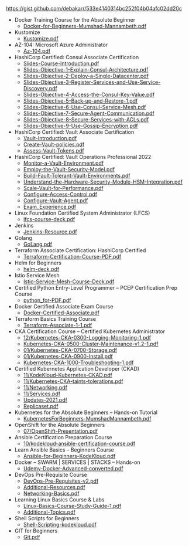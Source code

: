 https://gist.github.com/debakarr/533e4140314bc252f04b04afc02dd20c

- Docker Training Course for the Absolute Beginner
  - [Docker-for-Beginners-Mumshad-Mannambeth.pdf](https://kodekloud.com/wp-content/uploads/2021/10/Docker-for-Beginners-Mumshad-Mannambeth.pdf)
- Kustomize
  - [Kustomize.pdf](https://kodekloud.com/wp-content/uploads/2022/08/Kustomize.pdf)
- AZ-104: Microsoft Azure Administrator
  - [Az-104.pdf](https://kodekloud.com/wp-content/uploads/2022/08/Az-104.pdf)
- HashiCorp Certified: Consul Associate Certification
  - [Slides-Course-Introduction.pdf](https://kodekloud.com/wp-content/uploads/2022/07/Slides-Course-Introduction.pdf)
  - [Slides-Objective-1-Explain-Consul-Architecture.pdf](https://kodekloud.com/wp-content/uploads/2022/07/Slides-Objective-1-Explain-Consul-Architecture.pdf)
  - [Slides-Objective-2-Deploy-a-Single-Datacenter.pdf](https://kodekloud.com/wp-content/uploads/2022/07/Slides-Objective-2-Deploy-a-Single-Datacenter.pdf)
  - [Slides-Objective-3-Register-Services-and-Use-Service-Discovery.pdf](https://kodekloud.com/wp-content/uploads/2022/07/Slides-Objective-3-Register-Services-and-Use-Service-Discovery.pdf)
  - [Slides-Objective-4-Access-the-Consul-Key-Value.pdf](https://kodekloud.com/wp-content/uploads/2022/07/Slides-Objective-4-Access-the-Consul-Key-Value.pdf)
  - [Slides-Objective-5-Back-up-and-Restore-1.pdf](https://kodekloud.com/wp-content/uploads/2022/07/Slides-Objective-5-Back-up-and-Restore-1.pdf)
  - [Slides-Objective-6-Use-Consul-Service-Mesh.pdf](https://kodekloud.com/wp-content/uploads/2022/07/Slides-Objective-6-Use-Consul-Service-Mesh.pdf)
  - [Slides-Objective-7-Secure-Agent-Communication.pdf](https://kodekloud.com/wp-content/uploads/2022/07/Slides-Objective-7-Secure-Agent-Communication.pdf)
  - [Slides-Objective-8-Secure-Services-with-ACLs.pdf](https://kodekloud.com/wp-content/uploads/2022/07/Slides-Objective-8-Secure-Services-with-ACLs.pdf)
  - [Slides-Objective-9-Use-Gossip-Encryption.pdf](https://kodekloud.com/wp-content/uploads/2022/07/Slides-Objective-9-Use-Gossip-Encryption.pdf)
- HashiCorp Certified: Vault Associate Certification
  - [Vault-Introduction.pdf](https://kodekloud.com/wp-content/uploads/2022/08/Vault-Introduction.pdf)
  - [Create-Vault-policies.pdf](https://kodekloud.com/wp-content/uploads/2022/08/Create-Vault-policies.pdf)
  - [Assess-Vault-Tokens.pdf](https://kodekloud.com/wp-content/uploads/2022/08/Assess-Vault-Tokens.pdf)
- HashiCorp Certified: Vault Operations Professional 2022
  - [Monitor-a-Vault-Environment.pdf](https://kodekloud.com/wp-content/uploads/2022/07/Monitor-a-Vault-Environment.pdf)
  - [Employ-the-Vault-Security-Model.pdf](https://kodekloud.com/wp-content/uploads/2022/07/Employ-the-Vault-Security-Model.pdf)
  - [Build-Fault-Tolerant-Vault-Environments.pdf](https://kodekloud.com/wp-content/uploads/2022/07/Build-Fault-Tolerant-Vault-Environments.pdf)
  - [Understand-the-Hardware-Security-Module-HSM-Integration.pdf](https://kodekloud.com/wp-content/uploads/2022/07/Understand-the-Hardware-Security-Module-HSM-Integration.pdf)
  - [Scale-Vault-for-Performance.pdf](https://kodekloud.com/wp-content/uploads/2022/07/Scale-Vault-for-Performance.pdf)
  - [Configure-Access-Control.pdf](https://kodekloud.com/wp-content/uploads/2022/07/Configure-Access-Control.pdf)
  - [Configure-Vault-Agent.pdf](https://kodekloud.com/wp-content/uploads/2022/07/Configure-Vault-Agent.pdf)
  - [Exam_Experience.pdf](https://kodekloud.com/wp-content/uploads/2022/07/Exam_Experience.pdf)
- Linux Foundation Certified System Administrator (LFCS)
  - [lfcs-course-deck.pdf](https://kodekloud.com/wp-content/uploads/2022/04/lfcs-course-deck.pdf)
- Jenkins
  - [Jenkins-Resource.pdf](https://kodekloud.com/wp-content/uploads/2022/02/Jenkins-Resource.pdf)
- Golang
  - [GoLang.pdf](https://kodekloud.com/wp-content/uploads/2022/01/GoLang.pdf)
- Terraform Associate Certification: HashiCorp Certified
  - [Terraform-Certification-Course-PDF.pdf](https://kodekloud.com/wp-content/uploads/2021/12/Terraform-Certification-Course-PDF.pdf)
- Helm for Beginners
  - [helm-deck.pdf](https://kodekloud.com/wp-content/uploads/2021/12/helm-deck.pdf)
- Istio Service Mesh
  - [Istio-Service-Mesh-Course-Deck.pdf](https://kodekloud.com/wp-content/uploads/2021/11/Istio-Service-Mesh-Course-Deck.pdf)
- Certified Python Entry-Level Programmer – PCEP Certification Prep Course
  - [python_for-PDF.pdf](https://kodekloud.com/wp-content/uploads/2022/03/python_for-PDF.pdf)
- Docker Certified Associate Exam Course
  - [Docker-Certified-Associate.pdf](https://kodekloud.com/wp-content/uploads/2021/08/Docker-Certified-Associate.pdf)
- Terraform Basics Training Course
  - [Terraform-Associate-1-1.pdf](https://kodekloud.com/wp-content/uploads/2021/02/Terraform-Associate-1-1.pdf)
- CKA Certification Course – Certified Kubernetes Administrator
  - [12/Kubernetes-CKA-0300-Logging-Monitoring-1.pdf](https://beta.kodekloud.com/wp-content/uploads/2020/12/Kubernetes-CKA-0300-Logging-Monitoring-1.pdf)
  - [Kubernetes-CKA-0500-Cluster-Maintenance-v1.2-1.pdf](https://kodekloud.com/wp-content/uploads/2020/12/Kubernetes-CKA-0500-Cluster-Maintenance-v1.2-1.pdf)
  - [01/Kubernetes-CKA-0700-Storage.pdf](https://beta.kodekloud.com/wp-content/uploads/2021/01/Kubernetes-CKA-0700-Storage.pdf)
  - [01/Kubernetes-CKA-0900-Install.pdf](https://beta.kodekloud.com/wp-content/uploads/2021/01/Kubernetes-CKA-0900-Install.pdf)
  - [Kubernetes-CKA-1000-Troubleshooting-1.pdf](https://kodekloud.com/wp-content/uploads/2021/01/Kubernetes-CKA-1000-Troubleshooting-1.pdf)
- Certified Kubernetes Application Developer (CKAD)
  - [11/KodeKloud-Kubernetes-CKAD.pdf](https://beta.kodekloud.com/wp-content/uploads/2020/11/KodeKloud-Kubernetes-CKAD.pdf)
  - [11/Kubernetes-CKA-taints-tolerations.pdf](https://beta.kodekloud.com/wp-content/uploads/2020/11/Kubernetes-CKA-taints-tolerations.pdf)
  - [11/Networking.pdf](https://beta.kodekloud.com/wp-content/uploads/2020/11/Networking.pdf)
  - [11/Services.pdf](https://beta.kodekloud.com/wp-content/uploads/2020/11/Services.pdf)
  - [Updates-2021.pdf](https://kodekloud.com/wp-content/uploads/2020/11/Updates-2021.pdf)
  - [Replicaset.pdf](https://kodekloud.com/wp-content/uploads/2020/11/Replicaset.pdf)
- Kubernetes for the Absolute Beginners – Hands-on Tutorial
  - [KubernetesForBeginners-MumshadMannambeth.pdf](https://kodekloud.com/wp-content/uploads/2021/10/KubernetesForBeginners-MumshadMannambeth.pdf)
- OpenShift for the Absolute Beginners
  - [07/OpenShift-Presentation.pdf](https://beta.kodekloud.com/wp-content/uploads/2021/07/OpenShift-Presentation.pdf)
- Ansible Certification Preparation Course
  - [10/kodekloud-ansible-certification-course.pdf](https://beta.kodekloud.com/wp-content/uploads/2020/10/kodekloud-ansible-certification-course.pdf)
- Learn Ansible Basics – Beginners Course
  - [Ansible-for-Beginners-KodeKloud.pdf](https://kodekloud.com/wp-content/uploads/2021/11/Ansible-for-Beginners-KodeKloud.pdf)
- Docker – SWARM | SERVICES | STACKS – Hands-on
  - [Udemy-Docker-Advanced-converted.pdf](https://kodekloud.com/wp-content/uploads/2022/02/Udemy-Docker-Advanced-converted.pdf)
- DevOps Pre-Requisite Course
  - [DevOps-Pre-Requisites-v2.pdf](https://kodekloud.com/wp-content/uploads/2021/10/DevOps-Pre-Requisites-v2.pdf)
  - [Additional-Resources.pdf](https://kodekloud.com/wp-content/uploads/2021/10/Additional-Resources.pdf)
  - [Networking-Basics.pdf](https://kodekloud.com/wp-content/uploads/2021/10/Networking-Basics.pdf)
- Learning Linux Basics Course & Labs
  - [Linux-Basics-Course-Study-Guide-1.pdf](https://kodekloud.com/wp-content/uploads/2021/08/Linux-Basics-Course-Study-Guide-1.pdf)
  - [Additional-Topics.pdf](https://kodekloud.com/wp-content/uploads/2021/08/Additional-Topics.pdf)
- Shell Scripts for Beginners
  - [Shell-Scripting-kodekloud.pdf](https://kodekloud.com/wp-content/uploads/2022/01/Shell-Scripting-kodekloud.pdf)
- GIT for Beginners
  - [Git.pdf](https://kodekloud.com/wp-content/uploads/2022/03/Git.pdf)
